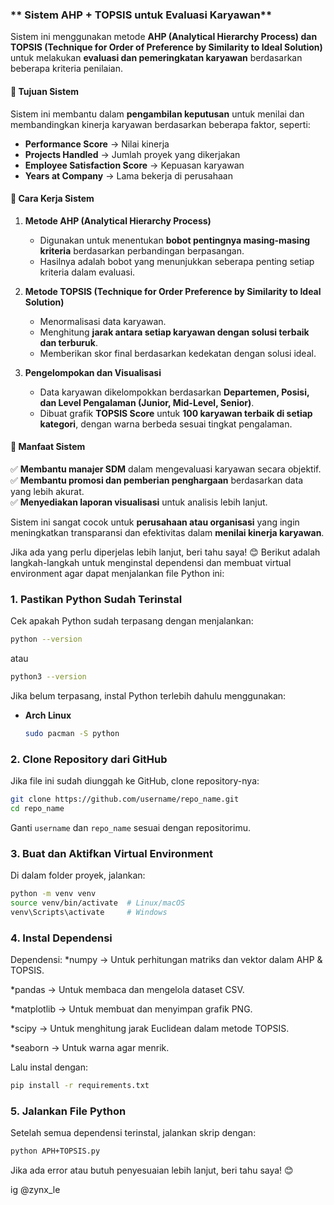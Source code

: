 ### ** Sistem AHP + TOPSIS untuk Evaluasi Karyawan**

Sistem ini menggunakan metode **AHP (Analytical Hierarchy Process) dan TOPSIS (Technique for Order of Preference by Similarity to Ideal Solution)** untuk melakukan **evaluasi dan pemeringkatan karyawan** berdasarkan beberapa kriteria penilaian.

#### **🔹 Tujuan Sistem**

Sistem ini membantu dalam **pengambilan keputusan** untuk menilai dan membandingkan kinerja karyawan berdasarkan beberapa faktor, seperti:

- **Performance Score** → Nilai kinerja
- **Projects Handled** → Jumlah proyek yang dikerjakan
- **Employee Satisfaction Score** → Kepuasan karyawan
- **Years at Company** → Lama bekerja di perusahaan

#### **🔹 Cara Kerja Sistem**

1. **Metode AHP (Analytical Hierarchy Process)**

   - Digunakan untuk menentukan **bobot pentingnya masing-masing kriteria** berdasarkan perbandingan berpasangan.
   - Hasilnya adalah bobot yang menunjukkan seberapa penting setiap kriteria dalam evaluasi.

2. **Metode TOPSIS (Technique for Order Preference by Similarity to Ideal Solution)**

   - Menormalisasi data karyawan.
   - Menghitung **jarak antara setiap karyawan dengan solusi terbaik dan terburuk**.
   - Memberikan skor final berdasarkan kedekatan dengan solusi ideal.

3. **Pengelompokan dan Visualisasi**
   - Data karyawan dikelompokkan berdasarkan **Departemen, Posisi, dan Level Pengalaman (Junior, Mid-Level, Senior)**.
   - Dibuat grafik **TOPSIS Score** untuk **100 karyawan terbaik di setiap kategori**, dengan warna berbeda sesuai tingkat pengalaman.

#### **🔹 Manfaat Sistem**

✅ **Membantu manajer SDM** dalam mengevaluasi karyawan secara objektif.  
✅ **Membantu promosi dan pemberian penghargaan** berdasarkan data yang lebih akurat.  
✅ **Menyediakan laporan visualisasi** untuk analisis lebih lanjut.

Sistem ini sangat cocok untuk **perusahaan atau organisasi** yang ingin meningkatkan transparansi dan efektivitas dalam **menilai kinerja karyawan**.

Jika ada yang perlu diperjelas lebih lanjut, beri tahu saya! 😊
Berikut adalah langkah-langkah untuk menginstal dependensi dan membuat virtual environment agar dapat menjalankan file Python ini:

### **1. Pastikan Python Sudah Terinstal**

Cek apakah Python sudah terpasang dengan menjalankan:

```bash
python --version
```

atau

```bash
python3 --version
```

Jika belum terpasang, instal Python terlebih dahulu menggunakan:

- **Arch Linux**
  ```bash
  sudo pacman -S python
  ```

### **2. Clone Repository dari GitHub**

Jika file ini sudah diunggah ke GitHub, clone repository-nya:

```bash
git clone https://github.com/username/repo_name.git
cd repo_name
```

Ganti `username` dan `repo_name` sesuai dengan repositorimu.

### **3. Buat dan Aktifkan Virtual Environment**

Di dalam folder proyek, jalankan:

```bash
python -m venv venv
source venv/bin/activate  # Linux/macOS
venv\Scripts\activate     # Windows
```

### **4. Instal Dependensi**

Dependensi:
*numpy → Untuk perhitungan matriks dan vektor dalam AHP & TOPSIS.

*pandas → Untuk membaca dan mengelola dataset CSV.

*matplotlib → Untuk membuat dan menyimpan grafik PNG.

*scipy → Untuk menghitung jarak Euclidean dalam metode TOPSIS.

*seaborn → Untuk warna agar menrik.

Lalu instal dengan:

```bash
pip install -r requirements.txt
```

### **5. Jalankan File Python**

Setelah semua dependensi terinstal, jalankan skrip dengan:

```bash
python APH+TOPSIS.py
```

Jika ada error atau butuh penyesuaian lebih lanjut, beri tahu saya! 😊

ig @zynx_le
